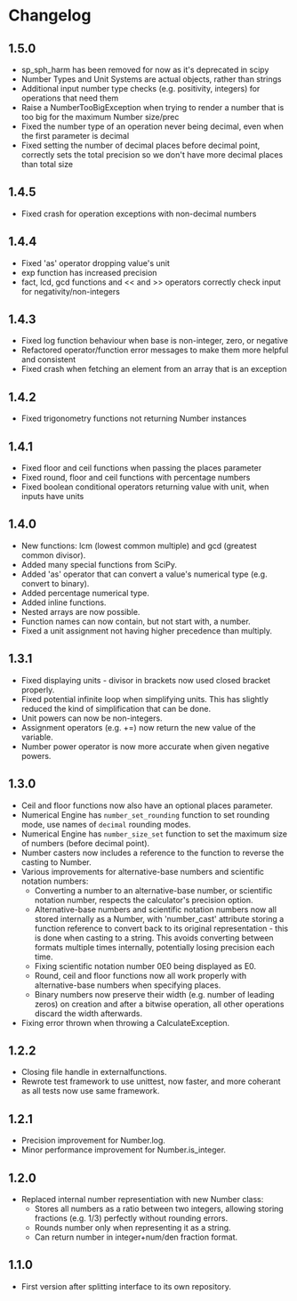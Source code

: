 # Changelog

## 1.5.0
- sp_sph_harm has been removed for now as it's deprecated in scipy
- Number Types and Unit Systems are actual objects, rather than strings
- Additional input number type checks (e.g. positivity, integers) for operations that need them
- Raise a NumberTooBigException when trying to render a number that is too big for the maximum Number size/prec
- Fixed the number type of an operation never being decimal, even when the first parameter is decimal
- Fixed setting the number of decimal places before decimal point, correctly sets the total precision so we don't have more decimal places than total size

## 1.4.5
- Fixed crash for operation exceptions with non-decimal numbers

## 1.4.4
- Fixed 'as' operator dropping value's unit
- exp function has increased precision
- fact, lcd, gcd functions and << and >> operators correctly check input for negativity/non-integers

## 1.4.3
- Fixed log function behaviour when base is non-integer, zero, or negative
- Refactored operator/function error messages to make them more helpful and consistent
- Fixed crash when fetching an element from an array that is an exception

## 1.4.2
- Fixed trigonometry functions not returning Number instances

## 1.4.1
- Fixed floor and ceil functions when passing the places parameter
- Fixed round, floor and ceil functions with percentage numbers
- Fixed boolean conditional operators returning value with unit, when inputs have units

## 1.4.0
- New functions: lcm (lowest common multiple) and gcd (greatest common divisor).
- Added many special functions from SciPy.
- Added 'as' operator that can convert a value's numerical type (e.g. convert to binary).
- Added percentage numerical type.
- Added inline functions.
- Nested arrays are now possible.
- Function names can now contain, but not start with, a number.
- Fixed a unit assignment not having higher precedence than multiply.

## 1.3.1
- Fixed displaying units - divisor in brackets now used closed bracket properly.
- Fixed potential infinite loop when simplifying units. This has slightly reduced the kind of simplification that can be done.
- Unit powers can now be non-integers.
- Assignment operators (e.g. +=) now return the new value of the variable.
- Number power operator is now more accurate when given negative powers.

## 1.3.0
- Ceil and floor functions now also have an optional places parameter.
- Numerical Engine has `number_set_rounding` function to set rounding mode, use names of `decimal` rounding modes.
- Numerical Engine has `number_size_set` function to set the maximum size of numbers (before decimal point).
- Number casters now includes a reference to the function to reverse the casting to Number.
- Various improvements for alternative-base numbers and scientific notation numbers:
	- Converting a number to an alternative-base number, or scientific notation number, respects the calculator's precision option.
	- Alternative-base numbers and scientific notation numbers now all stored internally as a Number, with 'number_cast' attribute storing a function reference to convert back to its original representation - this is done when casting to a string. This avoids converting between formats multiple times internally, potentially losing precision each time.
	- Fixing scientific notation number 0E0 being displayed as E0.
	- Round, ceil and floor functions now all work properly with alternative-base numbers when specifying places.
	- Binary numbers now preserve their width (e.g. number of leading zeros) on creation and after a bitwise operation, all other operations discard the width afterwards.
- Fixing error thrown when throwing a CalculateException.

## 1.2.2
- Closing file handle in externalfunctions.
- Rewrote test framework to use unittest, now faster, and more coherant as all tests now use same framework.

## 1.2.1
- Precision improvement for Number.log.
- Minor performance improvement for Number.is_integer.

## 1.2.0
- Replaced internal number representiation with new Number class:
	- Stores all numbers as a ratio between two integers, allowing storing fractions (e.g. 1/3) perfectly without rounding errors.
	- Rounds number only when representing it as a string.
	- Can return number in integer+num/den fraction format.

## 1.1.0
- First version after splitting interface to its own repository.
